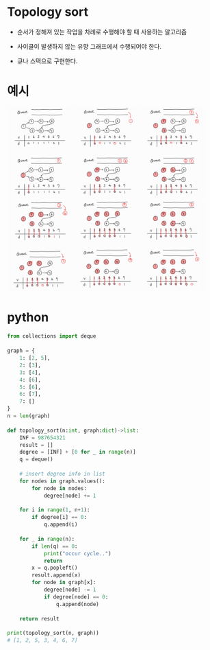 # Topology sort

- 순서가 정해져 있는 작업을 차례로 수행해야 할 때 사용하는 알고리즘

- 사이클이 발생하지 않는 유향 그래프에서 수행되어야 한다.

- 큐나 스택으로 구현한다.

# 예시

<img width="30%" src="./img/tpsort1.jpg" />
<img width="30%" src="./img/tpsort2.jpg" />
<img width="30%" src="./img/tpsort3.jpg" />
<img width="30%" src="./img/tpsort4.jpg" />
<img width="30%" src="./img/tpsort5.jpg" />
<img width="30%" src="./img/tpsort6.jpg" />

# python

```python
from collections import deque

graph = {
    1: [2, 5],
    2: [3],
    3: [4],
    4: [6],
    5: [6],
    6: [7],
    7: []
}
n = len(graph)

def topology_sort(n:int, graph:dict)->list:
    INF = 987654321
    result = []
    degree = [INF] + [0 for _ in range(n)]
    q = deque()

    # insert degree info in list
    for nodes in graph.values():
        for node in nodes:
            degree[node] += 1

    for i in range(1, n+1):
        if degree[i] == 0:
            q.append(i)

    for _ in range(n):
        if len(q) == 0:
            print("occur cycle..")
            return
        x = q.popleft()
        result.append(x)
        for node in graph[x]:
            degree[node] -= 1
            if degree[node] == 0:
                q.append(node)

    return result

print(topology_sort(n, graph))
# [1, 2, 5, 3, 4, 6, 7]
```
